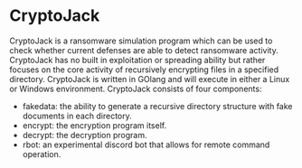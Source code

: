 # CryptoJack

CryptoJack is a ransomware simulation program which can be used to check whether current
defenses are able to detect ransomware activity.  CryptoJack has no built in exploitation
or spreading ability but rather focuses on the core activity of recursively encrypting
files in a specified directory. CryptoJack is written in GOlang and will execute in either
a Linux or Windows environment. CryptoJack consists of four components:

* fakedata: the ability to generate a recursive directory structure with fake documents in each directory.
* encrypt: the encryption program itself.
* decrypt: the decryption program.
* rbot: an experimental discord bot that allows for remote command operation.

